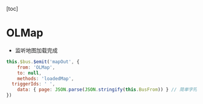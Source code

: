 [toc]

# OLMap

- 监听地图加载完成

```js
this.$bus.$emit('mapOut', {
	from: 'OLMap',
	to: null,
	methods: 'loadedMap',
  triggerIds: ' ',
	data: { page: JSON.parse(JSON.stringify(this.BusFrom)) } // 简单字符串可以用这种方式拷贝
})
```

